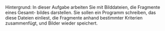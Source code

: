 Hintergrund: In dieser Aufgabe arbeiten Sie mit Bilddateien, die Fragmente eines Gesamt-
bildes darstellen. Sie sollen ein Programm schreiben, das diese Dateien einliest, die Fragmente
anhand bestimmter Kriterien zusammenfügt, und Bilder wieder speichert.
